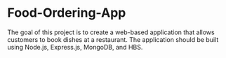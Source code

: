 # Food-Ordering-App
The goal of this project is to create a web-based application that allows customers to book dishes at a restaurant. The application should be built using Node.js, Express.js, MongoDB, and HBS.
